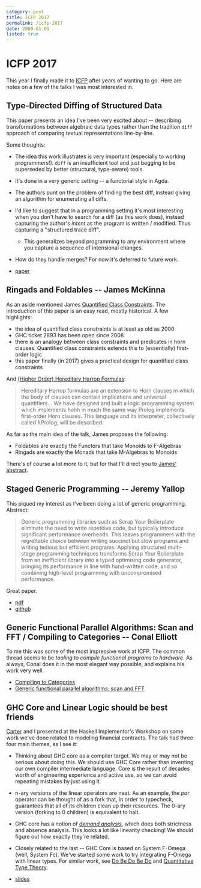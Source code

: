 ```yaml
---
category: post
title: ICFP 2017
permalink: /icfp-2017
date: 2000-01-01
listed: true
---
```

# ICFP 2017

This year I finally made it to [ICFP](icfp17.sigplan.org) after years of wanting to go. Here are notes on a few of the talks I was most interested in.

## Type-Directed Diffing of Structured Data

This paper presents an idea I've been very excited about -- describing
transformations between algebraic data types rather than the tradition `diff`
approach of comparing textual representations line-by-line.

Some thoughts:
* The idea this work illustrates is very important (especially to working programmers!). `diff` is an insufficient tool and just begging to be superseded by better (structural, type-aware) tools.
* It's done in a very generic setting -- a functorial style in Agda.
* The authors punt on the problem of finding the best diff, instead giving an algorithm for enumerating all diffs.
* I'd like to suggest that in a programming setting it's most interesting when you don't have to search for a diff (as this work does), instead capturing the author's *intent* as the program is written / modified. Thus capturing a "structured trace diff".
  - This generalizes beyond programming to any environment where you capture a sequence of intensional changes.
* How do they handle merges? For now it's deferred to future work.


* [paper](https://dl.acm.org/citation.cfm?id=3122976)

## Ringads and Foldables -- James McKinna

As an aside mentioned James [Quantified Class Constraints](http://i.cs.hku.hk/~bruno/papers/hs2017.pdf). The introduction of this paper is an easy read, mostly historical. A few highlights:

* the idea of quantified class constraints is at least as old as 2000
* GHC ticket 2893 has been open since 2008
* there is an analogy between class constraints and predicates in horn clauses. Quantified class constraints extends this to (essentially) first-order logic
* this paper finally (in 2017) gives a practical design for quantified class constraints

And [(Higher Order) Hereditary Harrop Formulas](http://repository.upenn.edu/cgi/viewcontent.cgi?article=1793):

> Hereditary Harrop formulas are an extension to Horn clauses in which the body of clauses can contain implications and universal quantifiers... We have designed and built a logic programming system which implements hohh in much the same way Prolog implements first-order Horn clauses. This language and its interpreter, collectively called λProlog, will be described.

As far as the main idea of the talk, James proposes the following:

* Foldables are exactly the Functors that take Monoids to F-Algebras
* Ringads are exactly the Monads that take M-Algebras to Monoids

There's of course a lot more to it, but for that I'll direct you to [James' abstract](http://tydeworkshop.org/abstracts/2017/Ringads-Foldables.pdf).

## Staged Generic Programming -- Jeremy Yallop

This piqued my interest as I've been doing a lot of generic programming. Abstract:

> Generic programming libraries such as Scrap Your Boilerplate eliminate the need to write repetitive code,
> but typically introduce significant performance overheads. This leaves programmers with the regrettable
> choice between writing succinct but slow programs and writing tedious but efficient programs.
> Applying structured multi-stage programming techniques transforms Scrap Your Boilerplate from an
> inefficient library into a typed optimising code generator, bringing its performance in line with hand-written
> code, and so combining high-level programming with uncompromised performance.

Great paper.

* [pdf](https://www.cl.cam.ac.uk/~jdy22/papers/staged-generic-programming.pdf)
* [github](https://github.com/yallop/staged-generic-programming)

## Generic Functional Parallel Algorithms: Scan and FFT / Compiling to Categories -- Conal Elliott

To me this was some of the most impressive work at ICFP. The common thread seems to be *tooling to compile functional programs to hardware*. As always, Conal does it in the most elegant way possible, and explains his work very well.

* [Compiling to Categories](https://dl.acm.org/citation.cfm?doid=3136534.3110271)
* [Generic functional parallel algorithms: scan and FFT](https://dl.acm.org/citation.cfm?doid=3136534.3110251)

## GHC Core and Linear Logic should be best friends

[Carter](http://www.cstheory.net/) and I presented at the Haskell Implementor's Workshop on some work we've done related to modeling financial contracts. The talk had ~~three~~ four main themes, as I see it:

* Thinking about GHC core as a compiler target. We may or may not be serious about doing this. We should use GHC Core rather than inventing our own compiler intermediate language. Core is the result of decades worth of engineering experience and active use, so we can avoid repeating mistakes by just using it.

* n-ary versions of the linear operators are neat. As an example, the *par* operator can be thought of as a fork that, in order to typecheck, guarantees that all of its children clean up their resources. The 0-ary version (forking to 0 children) is equivalent to halt.

* GHC core has a notion of [*demand analysis*](https://ghc.haskell.org/trac/ghc/wiki/Commentary/Compiler/Demand), which does both strictness and absence analysis. This looks a lot like linearity checking! We should figure out how exactly they're related.

* Closely related to the last -- GHC Core is based on System F-Omega (well, System Fc). We've started some work to try integrating F-Omega with linear types. For similar work, see [Do Be Do Be Do](https://arxiv.org/abs/1611.09259) and [Quantitative Type Theory](https://bentnib.org/quantitative-type-theory.html).

* [slides](/static/2017hiwslides.pdf)
